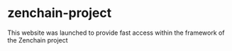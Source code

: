 # zenchain-project
This website was launched to provide fast access within the framework of the Zenchain project
